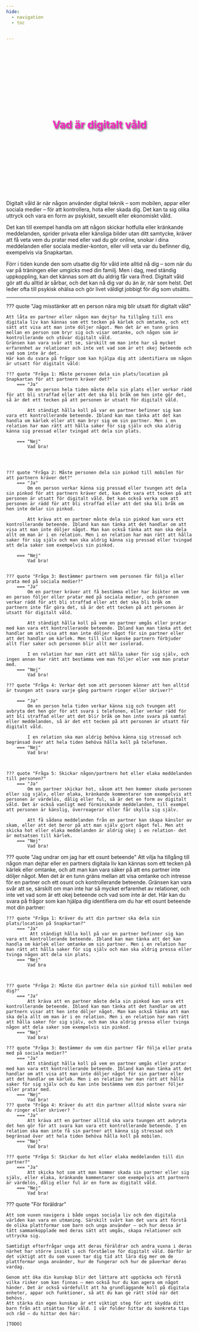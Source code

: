 ```yaml
---
hide:
  - navigation
  - toc


---
```



<div style="
        background-image: url('./resources/images/ctrl-image-1.jpg'); /* Replace with your hero image URL */
        background-size: cover; /* Cover the entire div */
        background-position: center; /* Center the image */
        height: 400px; /* Set the height of the hero section */
        display: flex; /* Use flexbox for centering content */
        align-items: center; /* Center content vertically */
        justify-content: center; /* Center content horizontally */
        color: white; /* Text color */
        text-align: center; /* Center text */
        text-shadow: 2px 2px 4px rgba(0, 0, 0, 0.7); /* Black shadow effect */
        ">
        <h1 style="color:#FF28C3">
            Vad är digitalt våld
        </h1>
</div>



Digitalt våld är när någon använder digital teknik – som mobilen, appar eller sociala medier – för att kontrollera, hota eller skada dig. Det kan ta sig olika uttryck och vara en form av psykiskt, sexuellt eller ekonomiskt våld.


Det kan till exempel handla om att någon skickar hotfulla eller kränkande meddelanden, sprider privata eller känsliga bilder utan ditt samtycke, kräver att få veta vem du pratar med eller vad du gör online, snokar i dina meddelanden eller sociala medier-konton, eller vill veta var du befinner dig, exempelvis via Snapkartan.


Förr i tiden kunde den som utsatte dig för våld inte alltid nå dig – som när du var på träningen eller umgicks med din familj. Men i dag, med ständig uppkoppling, kan det kännas som att du aldrig får vara ifred. Digitalt våld gör att du alltid är sårbar, och det kan nå dig var du än är, när som helst. Det leder ofta till psykisk ohälsa och gör livet väldigt jobbigt för dig som utsätts.


---

??? quote "Jag misstänker att en person nära mig blir utsatt för digitalt våld"
  
    
    Att låta en partner eller någon man dejtar ha tillgång till ens digitala liv kan kännas som ett tecken på kärlek och omtanke, och ett sätt att visa att man inte döljer något. Men det är en tunn gräns mellan en person som bryr sig och visar omtanke, och någon som är kontrollerande och utövar digitalt våld.
    Gränsen kan vara svår att se, särskilt om man inte har så mycket erfarenhet av relationer och inte vet vad som är ett okej beteende och vad som inte är det.
    Här kan du svara på frågor som kan hjälpa dig att identifiera om någon är utsatt för digitalt våld: 

    ??? quote "Fråga 1: Måste personen dela sin plats/location på Snapkartan för att partnern kräver det?"
        === "Ja"
            Om en person hela tiden måste dela sin plats eller verkar rädd för att bli straffad eller att det ska bli bråk om hen inte gör det, så är det ett tecken på att personen är utsatt för digitalt våld.

            Att ständigt hålla koll på var en partner befinner sig kan vara ett kontrollerande beteende. Ibland kan man tänka att det kan handla om kärlek eller att man bryr sig om sin partner. Men i en relation har man rätt att hålla saker för sig själv och ska aldrig känna sig pressad eller tvingad att dela sin plats. 

        === "Nej"
            Vad bra!




    ??? quote "Fråga 2: Måste personen dela sin pinkod till mobilen för att partnern kräver det?"
        === "Ja" 
            Om en person verkar känna sig pressad eller tvungen att dela sin pinkod för att partnern kräver det, kan det vara ett tecken på att personen är utsatt för digitalt våld. Det kan också verka som att personen är rädd för att bli straffad eller att det ska bli bråk om hen inte delar sin pinkod.

            Att kräva att en partner måste dela sin pinkod kan vara ett kontrollerande beteende. Ibland kan man tänka att det handlar om att visa att man inte döljer något. Man kan också tänka att man ska dela allt om man är i en relation. Men i en relation har man rätt att hålla saker för sig själv och man ska aldrig känna sig pressad eller tvingad att dela saker som exempelvis sin pinkod. 

        === "Nej" 
            Vad bra! 


    ??? quote "Fråga 3: Bestämmer partnern vem personen får följa eller prata med på sociala medier?" 
        === "Ja" 
            Om en partner kräver att få bestämma eller har åsikter om vem en person följer eller pratar med på sociala medier, och personen verkar rädd för att bli straffad eller att det ska bli bråk om partnern inte får göra det, så är det ett tecken på att personen är utsatt för digitalt våld.

            Att ständigt hålla koll på vem en partner umgås eller pratar med kan vara ett kontrollerande beteende. Ibland kan man tänka att det handlar om att visa att man inte döljer något för sin partner eller att det handlar om kärlek. Men till slut kanske partnern förbjuder allt fler saker och personen blir allt mer isolerad.

            I en relation har man rätt att hålla saker för sig själv, och ingen annan har rätt att bestämma vem man följer eller vem man pratar med. 
        === "Nej"
            Vad bra! 

    ??? quote "Fråga 4: Verkar det som att personen känner att hen alltid är tvungen att svara varje gång partnern ringer eller skriver?" 

        === "Ja" 
            Om en person hela tiden verkar känna sig och tvungen att avbryta det hen gör för att svara i telefonen, eller verkar rädd för att bli straffad eller att det blir bråk om hen inte svara på samtal eller meddelanden, så är det ett tecken på att personen är utsatt för digitalt våld.

            I en relation ska man aldrig behöva känna sig stressad och begränsad över att hela tiden behöva hålla koll på telefonen. 
        === "Nej"
            Vad bra!



    ??? quote "Fråga 5: Skickar någon/partnern hot eller elaka meddelanden till personen?" 
        === "Ja" 
            Om en partner skickar hot, såsom att hen kommer skada personen eller sig själv, eller elaka, kränkande kommentarer som exempelvis att personen är värdelös, dålig eller ful, så är det en form av digitalt våld. Det är också vanligt med förminskande meddelanden, till exempel att personen är känslig, överreagerar eller får skylla sig själv.

            Att få sådana meddelanden från en partner kan skapa känslor av skam, eller att det beror på att man själv gjort något fel. Men att skicka hot eller elaka meddelanden är aldrig okej i en relation- det är motsatsen till kärlek. 
        === "Nej" 
            Vad bra! 




??? quote "Jag undrar om jag har ett osunt beteende"
    Att vilja ha tillgång till någon man dejtar eller en partners digitala liv kan kännas som ett tecken på kärlek eller omtanke, och att man kan vara säker på att ens partner inte döljer något.
    Men det är en tunn gräns mellan att visa omtanke och intresse för en partner och ett osunt och kontrollerande beteende. Gränsen kan vara svår att se, särskilt om man inte har så mycket erfarenhet av relationer, och inte vet vad som är ett okej beteende och vad som inte är det.
    Här kan du svara på frågor som kan hjälpa dig identifiera om du har ett osunt beteende mot din partner: 

    ??? quote "Fråga 1: Kräver du att din partner ska dela sin plats/location på Snapkartan?"
        === "Ja"
             Att ständigt hålla koll på var en partner befinner sig kan vara ett kontrollerande beteende. Ibland kan man tänka att det kan handla om kärlek eller omtanke om sin partner. Men i en relation har man rätt att hålla saker för sig själv och man ska aldrig pressa eller tvinga någon att dela sin plats.
        === "Nej"
            Vad bra



    ??? quote "Fråga 2: Måste din partner dela sin pinkod till mobilen med dig?"
        === "Ja"
            Att kräva att en partner måste dela sin pinkod kan vara ett kontrollerande beteende. Ibland kan man tänka att det handlar om att partnern visar att hen inte döljer något. Man kan också tänka att man ska dela allt om man är i en relation. Men i en relation har man rätt att hålla saker för sig själv, och man ska aldrig pressa eller tvinga någon att dela saker som exempelvis sin pinkod. 
        === "Nej"
            Vad bra!

    ??? quote "Fråga 3: Bestämmer du vem din partner får följa eller prata med på sociala medier?"
        === "Ja"
            Att ständigt hålla koll på vem en partner umgås eller pratar med kan vara ett kontrollerande beteende. Ibland kan man tänka att det handlar om att visa att man inte döljer något för sin partner eller att det handlar om kärlek. Men i en relation har man rätt att hålla saker för sig själv och du kan inte bestämma vem din partner följer eller pratar med. 
        === "Nej"
            Vad bra! 
    ??? quote "Fråga 4: Kräver du att din partner alltid måste svara när du ringer eller skriver? "
        === "Ja"
            Att kräva att en partner alltid ska vara tvungen att avbryta det hen gör för att svara kan vara ett kontrollerande beteende. I en relation ska man inte få sin partner att känna sig stressad och begränsad över att hela tiden behöva hålla koll på mobilen.  
        === "Nej"
            Vad bra! 

    ??? quote "Fråga 5: Skickar du hot eller elaka meddelanden till din partner?"
        === "Ja"
            Att skicka hot som att man kommer skada sin partner eller sig själv, eller elaka, kränkande kommentarer som exempelvis att partnern är värdelös, dålig eller ful är en form av digitalt våld. 
        === "Nej"
            Vad bra! 


??? quote "För föräldrar"

    Att som vuxen navigera i både ungas sociala liv och den digitala världen kan vara en utmaning. Särskilt svårt kan det vara att förstå de olika plattformar som barn och unga använder – och hur dessa är tätt sammankopplade med deras sätt att umgås, skapa relationer och uttrycka sig.

    Samtidigt efterfrågar unga att deras föräldrar och andra vuxna i deras närhet har större insikt i och förståelse för digitalt våld. Därför är det viktigt att du som vuxen tar dig tid att lära dig mer om de plattformar unga använder, hur de fungerar och hur de påverkar deras vardag.

    Genom att öka din kunskap blir det lättare att upptäcka och förstå vilka risker som kan finnas – men också hur du kan agera om något händer. Det är också värdefullt att ha grundläggande koll på digitala enheter, appar och funktioner, så att du kan ge rätt stöd när det behövs.
    Att stärka din egen kunskap är ett viktigt steg för att skydda ditt barn från att utsättas för våld. I vår folder hittar du konkreta tips och råd – du hittar den här:

    [TODO]